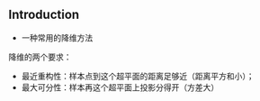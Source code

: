 ## Introduction
- 一种常用的降维方法

降维的两个要求：  
- 最近重构性：样本点到这个超平面的距离足够近（距离平方和小）；
- 最大可分性：样本再这个超平面上投影分得开（方差大）
